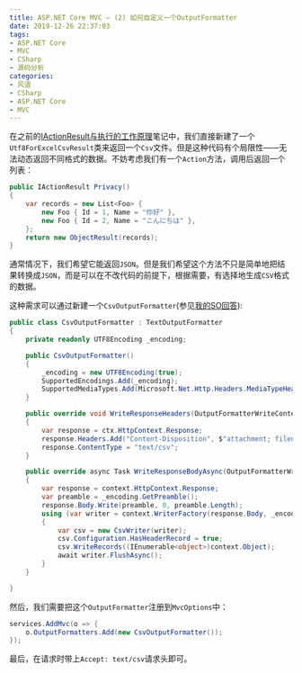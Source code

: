 ```yaml
---
title: ASP.NET Core MVC — (2) 如何自定义一个OutputFormatter
date: 2019-12-26 22:37:03
tags:
- ASP.NET Core
- MVC
- CSharp
- 源码分析
categories:
- 风语
- CSharp
- ASP.NET Core
- MVC
---
```


在之前的[IActionResult与执行的工作原理](./IActionResult与执行的工作原理)笔记中，我们直接新建了一个`Utf8ForExcelCsvResult`类来返回一个`Csv`文件。但是这种代码有个局限性——无法动态返回不同格式的数据。不妨考虑我们有一个`Action`方法，调用后返回一个列表：
```csharp
public IActionResult Privacy()
{
    var records = new List<Foo> {
        new Foo { Id = 1, Name = "你好" },
        new Foo { Id = 2, Name = "こんにちは" },
    };
    return new ObjectResult(records);
}
```
通常情况下，我们希望它能返回`JSON`。但是我们希望这个方法不只是简单地把结果转换成`JSON`，而是可以在不改代码的前提下，根据需要，有选择地生成`CSV`格式的数据。

这种需求可以通过新建一个`CsvOutputFormatter`(参见[我的SO回答](https://stackoverflow.com/a/56252088/10091607)):<!-- more -->
```csharp
public class CsvOutputFormatter : TextOutputFormatter
{
    private readonly UTF8Encoding _encoding;

    public CsvOutputFormatter()
    {
        _encoding = new UTF8Encoding(true);
        SupportedEncodings.Add(_encoding);
        SupportedMediaTypes.Add(Microsoft.Net.Http.Headers.MediaTypeHeaderValue.Parse("text/csv"));
    }

    public override void WriteResponseHeaders(OutputFormatterWriteContext ctx )
    {
        var response = ctx.HttpContext.Response;
        response.Headers.Add("Content-Disposition", $"attachment; filename=test.csv");
        response.ContentType = "text/csv";
    }

    public override async Task WriteResponseBodyAsync(OutputFormatterWriteContext context, Encoding selectedEncoding)
    {
        var response = context.HttpContext.Response;
        var preamble = _encoding.GetPreamble();
        response.Body.Write(preamble, 0, preamble.Length);
        using (var writer = context.WriterFactory(response.Body, _encoding))
        {
            var csv = new CsvWriter(writer);
            csv.Configuration.HasHeaderRecord = true;
            csv.WriteRecords((IEnumerable<object>)context.Object);
            await writer.FlushAsync();
        }
    }

}
```
然后，我们需要把这个`OutputFormatter`注册到`MvcOptions`中：
```csharp
services.AddMvc(o => {
    o.OutputFormatters.Add(new CsvOutputFormatter());
});
```
最后，在请求时带上`Accept: text/csv`请求头即可。